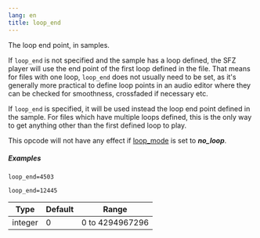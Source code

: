 ```yaml
---
lang: en
title: loop_end
---
```

The loop end point, in samples.

If `loop_end` is not specified and the sample has a loop defined, the SFZ player
will use the end point of the first loop defined in the file. That means for
files with one loop, `loop_end` does not usually need to be set, as it's generally
more practical to define loop points in an audio editor where they can be checked
for smoothness, crossfaded if necessary etc.

If `loop_end` is specified, it will be used instead the loop end point defined in
the sample. For files which have multiple loops defined, this is the only way to
get anything other than the first defined loop to play.

This opcode will not have any effect if [loop_mode](loop_mode) is set
to ***no_loop***.

##### Examples

```
loop_end=4503

loop_end=12445
```

| Type    | Default | Range           |
| ---     | ---     | ---             |
| integer | 0       | 0 to 4294967296 |
